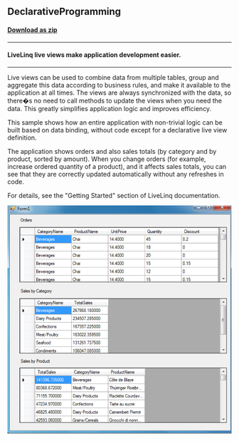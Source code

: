 ## DeclarativeProgramming
#### [Download as zip](https://grapecity.github.io/DownGit/#/home?url=https://github.com/GrapeCity/ComponentOne-WinForms-Samples/tree/master/NetFramework\DataSource\VB\LiveLinq\GettingStarted\DeclarativeProgramming)
____
#### LiveLinq live views make application development easier.
____
Live views can be used to combine data from multiple tables, group and aggregate this data according to business rules, and make it available to the application at all times.
The views are always synchronized with the data, so there�s no need to call methods to update the views when you need the data.
This greatly simplifies application logic and improves efficiency.

This sample shows how an entire application with non-trivial logic can be built based on data binding, without code except for a declarative live view definition.

The application shows orders and also sales totals (by category and by product, sorted by amount).
When you change orders (for example, increase ordered quantity of a product), and it affects sales totals, you can see that they are correctly updated automatically without any refreshes in code.

For details, see the "Getting Started" section of LiveLinq documentation.

![screenshot](screenshot.PNG)
